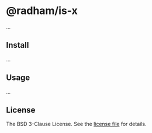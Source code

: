 @radham/is-x
============

...

Install
-------

...

Usage
-----

...

License
-------
The BSD 3-Clause License. See the [license file](LICENSE) for details.
